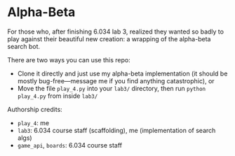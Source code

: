 # Alpha-Beta
For those who, after finishing 6.034 lab 3, realized they wanted so badly to play against their beautiful new creation: a wrapping of the alpha-beta search bot.



There are two ways you can use this repo:
- Clone it directly and just use my alpha-beta implementation (it should be mostly bug-free—message me if you find anything catastrophic), or
- Move the file `play_4.py` into your `lab3/` directory, then run `python play_4.py` from inside `lab3/`


Authorship credits:
- `play_4`: me
- `lab3`: 6.034 course staff (scaffolding), me (implementation of search algs)
- `game_api`, `boards`: 6.034 course staff
